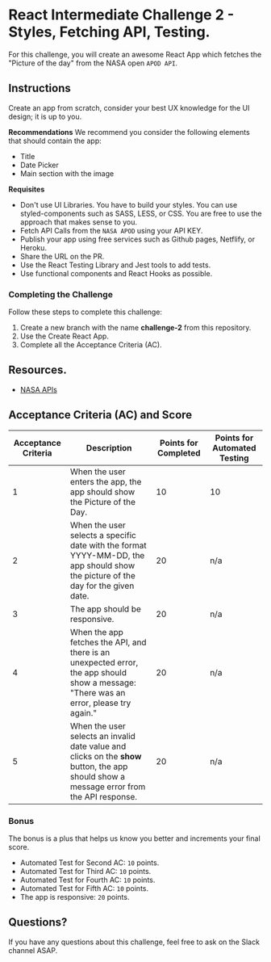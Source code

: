 # React Intermediate Challenge 2 - Styles, Fetching API, Testing.

For this challenge, you will create an awesome React App which fetches the "Picture of the day" from the NASA open `APOD API`.

## Instructions

Create an app from scratch, consider your best UX knowledge for the UI design; it is up to you.

**Recommendations**
We recommend you consider the following elements that should contain the app:

- Title
- Date Picker
- Main section with the image

**Requisites**
- Don't use UI Libraries. You have to build your styles. You can use styled-components such as SASS, LESS, or CSS. You are free to use the approach that makes sense to you.
- Fetch API Calls from the `NASA APOD` using your API KEY.
- Publish your app using free services such as Github pages, Netflify, or Heroku. 
- Share the URL on the PR.
- Use the React Testing Library and Jest tools to add tests.
- Use functional components and React Hooks as possible.

### Completing the Challenge
Follow these steps to complete this challenge:
1. Create a new branch with the name **challenge-2** from this repository.
1. Use the Create React App.
1. Complete all the Acceptance Criteria (AC).



## Resources.

- [NASA APIs](https://api.nasa.gov/)

## Acceptance Criteria (AC) and Score

| Acceptance Criteria | Description                                                                                                                               | Points for Completed | Points for Automated Testing |
|---------------------|-------------------------------------------------------------------------------------------------------------------------------------------|----------------------|----------------------|
| 1               | When the user enters the app, the app should show the Picture of the Day.                                                                 | 10                   | 10                   |
| 2              | When the user selects a specific date with the format YYYY-MM-DD, the app should show the picture of the day for the given date.          | 20                   | n/a                  |
| 3               | The app should be responsive.                                                                                                             | 20                   | n/a                  |
| 4              | When the app fetches the API, and there is an unexpected error, the app should show a message: "There was an error, please try again."    | 20                   | n/a                  |
| 5               | When the user selects an invalid date value and clicks on the **show** button, the app should show a message error from the API response. | 20                   | n/a                  |

### Bonus

The bonus is a plus that helps us know you better and increments your final score.

- Automated Test for Second AC: `10` points.
- Automated Test for Third AC: `10` points.
- Automated Test for Fourth AC: `10` points.
- Automated Test for Fifth AC: `10` points.
- The app is responsive: `20` points.

## Questions?

If you have any questions about this challenge, feel free to ask on the Slack channel ASAP.
